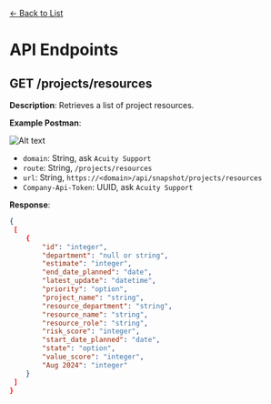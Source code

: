 [<- Back to List](https://github.com/AcuityPPM/APIs/blob/main/endpoints/list.md)

# API Endpoints

## GET /projects/resources

**Description**: Retrieves a list of project resources.

**Example Postman**:

![Alt text](https://github.com/AcuityPPM/APIs/blob/main/img/get_headers.webp)

- `domain`: String, ask `Acuity Support`
- `route`: String, `/projects/resources`
- `url`: String, `https://<domain>/api/snapshot/projects/resources`
- `Company-Api-Token`: UUID, ask `Acuity Support`

**Response**:

```json
{
 [
    {
        "id": "integer",
        "department": "null or string",
        "estimate": "integer",
        "end_date_planned": "date",
        "latest_update": "datetime",
        "priority": "option",
        "project_name": "string",
        "resource_department": "string",
        "resource_name": "string",
        "resource_role": "string",
        "risk_score": "integer",
        "start_date_planned": "date",
        "state": "option",
        "value_score": "integer",
        "Aug 2024": "integer"
    }
 ]
}
```

